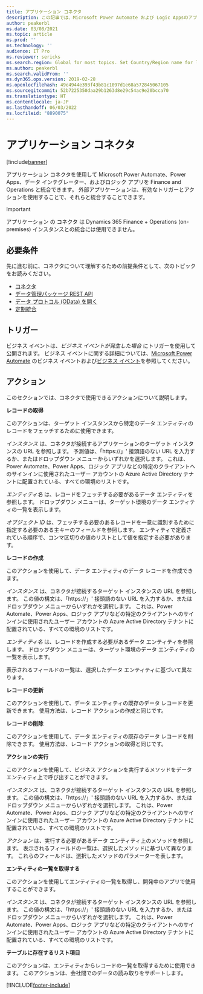 ```yaml
---
title: アプリケーション コネクタ
description: この記事では、Microsoft Power Automate および Logic Appsのアプリケーション コネクタに関する情報を提供します。
author: peakerbl
ms.date: 03/08/2021
ms.topic: article
ms.prod: ''
ms.technology: ''
audience: IT Pro
ms.reviewer: sericks
ms.search.region: Global for most topics. Set Country/Region name for localizations
ms.author: peakerbl
ms.search.validFrom: ''
ms.dyn365.ops.version: 2019-02-28
ms.openlocfilehash: 49e4944e393f43b81c1097d1e68a572845067105
ms.sourcegitcommit: 52b7225350daa29b1263d8e29c54ac9e20bcca70
ms.translationtype: HT
ms.contentlocale: ja-JP
ms.lasthandoff: 06/03/2022
ms.locfileid: "8890075"
---
```

# <a name="application-connector"></a>アプリケーション コネクタ

[!include[banner](../includes/banner.md)]

アプリケーション コネクタを使用して Microsoft Power Automate、Power Apps、データ インテグレーター、およびロジック アプリを Finance and Operations と統合できます。 外部アプリケーションは、有効なトリガーとアクションを使用することで、それらと統合することできます。

> [!IMPORTANT]
> アプリケーション の コネクタ は Dynamics 365 Finance + Operations (on-premises) インスタンスとの統合には使用できません。

## <a name="prerequisites"></a>必要条件
先に進む前に、コネクタについて理解するための前提条件として、次のトピックをお読みください。

- [コネクタ](/connectors/) 
- [データ管理パッケージ REST API](data-management-api.md)
- [データ プロトコル (OData) を開く](odata.md) 
- [定期統合](recurring-integrations.md) 

## <a name="triggers"></a>トリガー
ビジネス イベントは、*ビジネス イベントが発生した場合* にトリガーを使用して公開されます。 ビジネス イベントに関する詳細については、[Microsoft Power Automate](../business-events/business-events-flow.md) のビジネス イベントおよび[ビジネス イベント](../business-events/home-page.md)を参照してください。

## <a name="actions"></a>アクション

このセクションでは、コネクタで使用できるアクションについて説明します。

**レコードの取得**

このアクションは、ターゲット インスタンスから特定のデータ エンティティのレコードをフェッチするために使用できます。

*インスタンス* は、コネクタが接続するアプリケーションのターゲット インスタンスの URL を参照します。 予測値は、「https://」' 接頭語のない URL を入力するか、またはドロップダウン メニューからいずれかを選択します。 これは、Power Automate、Power Apps、ロジック アプリなどの特定のクライアントへのサインインに使用されたユーザー アカウントの Azure Active Directory テナントに配置されている、すべての環境のリストです。

*エンティティ名* は、レコードをフェッチする必要があるデータ エンティティを参照します。 ドロップダウン メニューは、ターゲット環境のデータ エンティティの一覧を表示します。

*オブジェクト ID* は、フェッチする必要のあるレコードを一意に識別するために指定する必要のある主キーのフィールドを参照します。 エンティティで定義されている順序で、コンマ区切りの値のリストとして値を指定する必要があります。

**レコードの作成**

このアクションを使用して、データ エンティティのデータ レコードを作成できます。

*インスタンス* は、コネクタが接続するターゲット インスタンスの URL を参照します。 この値の構文は、「https://」' 接頭語のない URL を入力するか、またはドロップダウン メニューからいずれかを選択します。 これは、Power Automate、Power Apps、ロジック アプリなどの特定のクライアントへのサインインに使用されたユーザー アカウントの Azure Active Directory テナントに配置されている、すべての環境のリストです。

*エンティティ名* は、レコードを作成する必要があるデータ エンティティを参照します。 ドロップダウン メニューは、ターゲット環境のデータ エンティティの一覧を表示します。

表示されるフィールドの一覧は、選択したデータ エンティティに基づいて異なります。

**レコードの更新**

このアクションを使用して、データ エンティティの既存のデータ レコードを更新できます。 使用方法は、レコード アクションの作成と同じです。

**レコードの削除**

このアクションを使用して、データ エンティティの既存のデータ レコードを削除できます。 使用方法は、レコード アクションの取得と同じです。

**アクションの実行**

このアクションを使用して、ビジネス アクションを実行するメソッドをデータ エンティティ上で呼び出すことができます。

*インスタンス* は、コネクタが接続するターゲット インスタンスの URL を参照します。 この値の構文は、「https://」' 接頭語のない URL を入力するか、またはドロップダウン メニューからいずれかを選択します。 これは、Power Automate、Power Apps、ロジック アプリなどの特定のクライアントへのサインインに使用されたユーザー アカウントの Azure Active Directory テナントに配置されている、すべての環境のリストです。

*アクション* は、実行する必要があるデータ エンティティ上のメソッドを参照します。 表示されるフィールドの一覧は、選択したメソッドに基づいて異なります。 これらのフィールドは、選択したメソッドのパラメーターを表します。

**エンティティの一覧を取得する**

このアクションを使用してエンティティの一覧を取得し、開発中のアプリで使用することができます。

*インスタンス* は、コネクタが接続するターゲット インスタンスの URL を参照します。 この値の構文は、「https://」' 接頭語のない URL を入力するか、またはドロップダウン メニューからいずれかを選択します。 これは、Power Automate、Power Apps、ロジック アプリなどの特定のクライアントへのサインインに使用されたユーザー アカウントの Azure Active Directory テナントに配置されている、すべての環境のリストです。

**テーブルに存在するリスト項目**

このアクションは、エンティティからレコードの一覧を取得するために使用できます。 このアクションは、会社間でのデータの読み取りをサポートします。



[!INCLUDE[footer-include](../../../includes/footer-banner.md)]
